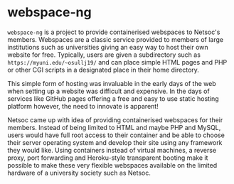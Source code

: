 # webspace-ng
`webspace-ng` is a project to provide containerised webspaces to Netsoc's members. Webspaces are a classic service
provided to members of large institutions such as universities giving an easy way to host their own website for free.
Typically, users are given a subdirectory such as `https://myuni.edu/~osullj19/` and can place simple HTML pages and
PHP or other CGI scripts in a designated place in their home directory.

This simple form of hosting was invaluable in the early days of the web when setting up a website was difficult and
expensive. In the days of services like GitHub pages offering a free and easy to use static hosting platform however,
the need to innovate is apparent!

Netsoc came up with idea of providing containerised webspaces for their members. Instead of being limited to HTML and
maybe PHP and MySQL, users would have full root access to their container and be able to choose their server operating
system and develop their site using any framework they would like. Using containers instead of virtual machines, a
reverse proxy, port forwarding and Heroku-style transparent booting make it possible to make these very flexible
webspaces available on the limited hardware of a university society such as Netsoc.
